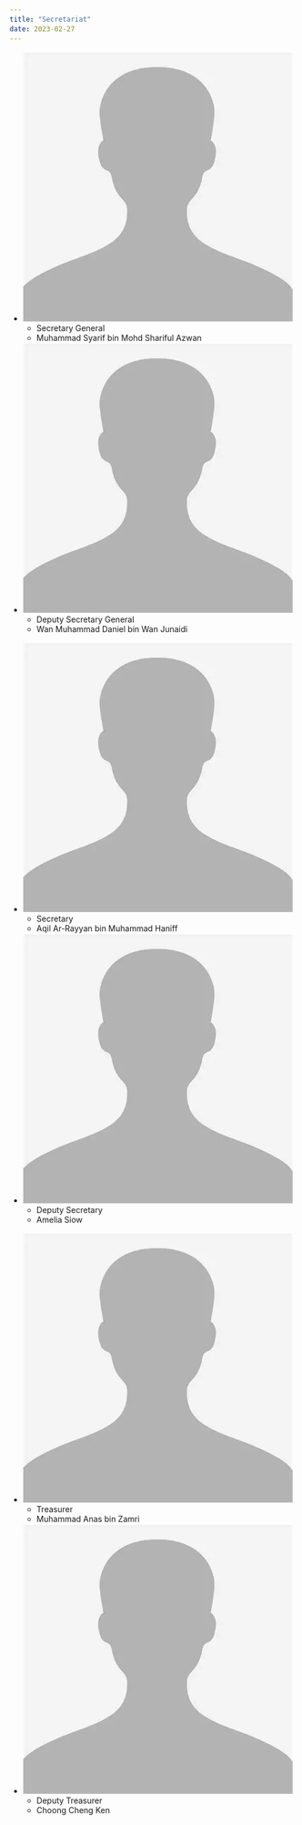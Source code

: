 ```yaml
---
title: "Secretariat"
date: 2023-02-27
---
```


<div class="team hoc">

- ![](/images/face.webp)
    - Secretary General
    - Muhammad Syarif bin Mohd Shariful Azwan
- ![](/images/face.webp)
    - Deputy Secretary General
    - Wan Muhammad Daniel bin Wan Junaidi
</div>

<div class="team hoc">

- ![](/images/face.webp)
    - Secretary
    - Aqil Ar-Rayyan bin Muhammad Haniff
- ![](/images/face.webp)
    - Deputy Secretary
    - Amelia Siow

</div>

<div class="team hoc">

- ![](/images/face.webp)
    - Treasurer
    - Muhammad Anas bin Zamri
- ![](/images/face.webp)
    - Deputy Treasurer
    - Choong Cheng Ken
	
</div>